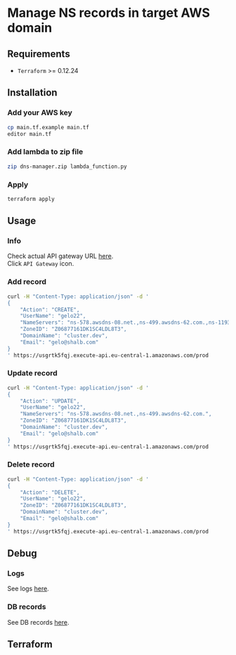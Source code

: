 # Manage NS records in target AWS domain

## Requirements

* `Terraform` >= 0.12.24

## Installation

### Add your AWS key

```bash
cp main.tf.example main.tf
editor main.tf
```

### Add lambda to zip file

```bash
zip dns-manager.zip lambda_function.py
```

### Apply

```bash
terraform apply
```

## Usage

### Info

Check actual API gateway URL [here](https://eu-central-1.console.aws.amazon.com/lambda/home?region=eu-central-1#/functions/dns-manager?tab=configuration).  
Click `API Gateway` icon.

### Add record

```bash
curl -H "Content-Type: application/json" -d '
{
    "Action": "CREATE",
    "UserName": "gelo22",
    "NameServers": "ns-578.awsdns-08.net.,ns-499.awsdns-62.com.,ns-1193.awsdns-21.org.,ns-1715.awsdns-22.co.uk.",
    "ZoneID": "Z06877161DK1SC4LDL8T3",
    "DomainName": "cluster.dev",
    "Email": "gelo@shalb.com"
}
' https://usgrtk5fqj.execute-api.eu-central-1.amazonaws.com/prod
```

### Update record

```bash
curl -H "Content-Type: application/json" -d '
{
    "Action": "UPDATE",
    "UserName": "gelo22",
    "NameServers": "ns-578.awsdns-08.net.,ns-499.awsdns-62.com.",
    "ZoneID": "Z06877161DK1SC4LDL8T3",
    "DomainName": "cluster.dev",
    "Email": "gelo@shalb.com"
}
' https://usgrtk5fqj.execute-api.eu-central-1.amazonaws.com/prod
```

### Delete record

```bash
curl -H "Content-Type: application/json" -d '
{
    "Action": "DELETE",
    "UserName": "gelo22",
    "ZoneID": "Z06877161DK1SC4LDL8T3",
    "DomainName": "cluster.dev",
    "Email": "gelo@shalb.com"
}
' https://usgrtk5fqj.execute-api.eu-central-1.amazonaws.com/prod
```

## Debug

### Logs

See logs [here](https://eu-central-1.console.aws.amazon.com/cloudwatch/home?region=eu-central-1#logStream:group=/aws/lambda/dns-manager;streamFilter=typeLogStreamPrefix).

### DB records

See DB records [here](https://eu-central-1.console.aws.amazon.com/dynamodb/home?region=eu-central-1#tables:selected=dns-manager;tab=items).


## Terraform

<!-- BEGINNING OF PRE-COMMIT-TERRAFORM DOCS HOOK -->

<!-- END OF PRE-COMMIT-TERRAFORM DOCS HOOK -->
